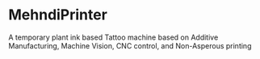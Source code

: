 # MehndiPrinter
A temporary plant ink based Tattoo machine based on Additive Manufacturing, Machine Vision, CNC control, and Non-Asperous printing 
